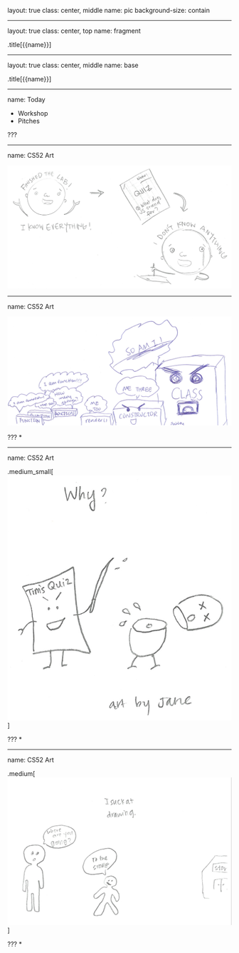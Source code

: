 layout: true
class: center, middle
name: pic
background-size: contain

---

layout: true
class: center, top
name: fragment

.title[{{name}}]

---
layout: true
class: center, middle
name: base

.title[{{name}}]


---
name: Today

* Workshop
* Pitches

???




---
name: CS52 Art


![](img/finishedthelab-table.jpg)





---
name: CS52 Art



![](img/functions-table.jpg)


???
*


---
name: CS52 Art



.medium_small[![](img/whyquiz-table.jpg)]


???
*



---
name: CS52 Art



.medium[![](img/store-table.jpg)]


???
*
